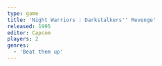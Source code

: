 ```yaml
---
type: game
title: 'Night Warriors : Darkstalkers'' Revenge'
released: 1995
editor: Capcom
players: 2
genres:
  - 'Beat them up'
---
```

